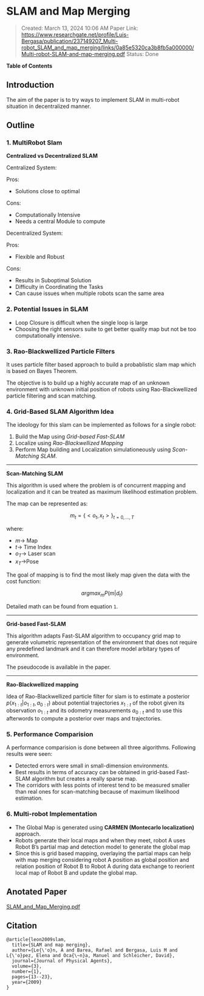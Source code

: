 # SLAM and Map Merging

>Created: March 13, 2024 10:06 AM
>Paper Link: https://www.researchgate.net/profile/Luis-Bergasa/publication/237149207_Multi-robot_SLAM_and_map_merging/links/0a85e5320ca3b8fb5a000000/Multi-robot-SLAM-and-map-merging.pdf
>Status: Done

**Table of Contents**

## Introduction

The aim of the paper is to try ways to implement SLAM in multi-robot situation in decentralized manner.

## Outline

### 1. MultiRobot Slam

**Centralized vs Decentralized SLAM**

Centralized System:

Pros:

- Solutions close to optimal

Cons:

- Computationally Intensive
- Needs a central Module to compute

Decentralized System:

Pros:

- Flexible and Robust

Cons:

- Results in Suboptimal Solution
- Difficulty in Coordinating the Tasks
- Can cause issues when multiple robots scan the same area

### 2. Potential Issues in SLAM

- Loop Closure is difficult when the single loop is large
- Choosing the right sensors suite to get better quality map but not be too computationally intensive.

### 3. Rao-Blackwellized Particle Filters

It uses particle filter based approach to build a probablistic slam map which is based on Bayes Theorem.

The objective is to build up a highly accurate map of an unknown environment with unknown initial position of robots using Rao-Blackwellized particle filtering and scan matching.

### 4. Grid-Based SLAM Algorithm Idea

The ideology for this slam can be implemented as follows for a single robot:

1. Build the Map using *Grid-based Fast-SLAM*
2. Localize using *Rao-Blackwellized Mapping*
3. Perform Map building and Localization simulationeously using *Scan-Matching SLAM*.

---

**Scan-Matching SLAM**

This algorithm is used where the problem is of concurrent mapping and localization and it can be treated as maximum likelihood estimation problem.

The map can be represented as:

$$
m_{t} = \{< o_{t}, x_{t} >\}_{t = 0, ..., T}
$$

where:

- $m\rightarrow$ Map
- $t\rightarrow$ Time Index
- $o_{T}\rightarrow$ Laser scan
- $x_{T}\rightarrow$Pose

The goal of mapping is to find the most likely map given the data with the cost function:

$$
argmax_{m} P(m|d_{t})
$$

Detailed math can be found from equation `1`.

---

**Grid-based Fast-SLAM**

This algorithm adapts Fast-SLAM algorithm to occupancy grid map to generate volumetric representation of the environment that does not require any predefined landmark and it can therefore model arbitary types of environment.

The pseudocode is available in the paper.

---

**Rao-Blackwellized mapping**

Idea of Rao-Blackwellized particle filter for slam is to estimate a posterior $p(x_{1:t} | o_{1:t},a_{0:t})$ about potential trajectories $x_{1:t}$ of the robot given its observation $o_{1:t}$ and its odometry measurements $a_{0:t}$ and to use this afterwords to compute a posterior over maps and trajectories.

### 5. Performance Comparision

A performance comparision is done between all three algorithms. Following results were seen:

- Detected errors were small in small-dimension environments.
- Best results in terms of accuracy can be obtained in grid-based Fast-SLAM algorithm but creates a really sparse map.
- The corridors with less points of interest tend to be measured smaller than real ones for scan-matching because of maximum likelihood estimation.

### 6. Multi-robot Implementation

- The Global Map is generated using **CARMEN (Montecarlo localization)** approach.
- Robots generate their local maps and when they meet, robot A uses Robot B’s partial map and detection model to generate the global map
- Since this is grid based mapping, overlaying the partial maps can help with map merging considering robot A position as global position and relation position of Robot B to Robot A during data exchange to reorient local map of Robot B and update the global map.

## Anotated Paper

[SLAM_and_Map_Merging.pdf](SLAM_and_Map_Merging.pdf)

## Citation

```
@article{leon2009slam,
  title={SLAM and map merging},
  author={Le{\'o}n, A and Barea, Rafael and Bergasa, Luis M and L{\'o}pez, Elena and Oca{\~n}a, Manuel and Schleicher, David},
  journal={Journal of Physical Agents},
  volume={3},
  number={1},
  pages={13--23},
  year={2009}
}
```